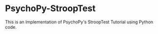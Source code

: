 # PsychoPy-StroopTest
This is an Implementation of PsychoPy's StroopTest Tutorial using Python code.
